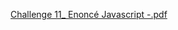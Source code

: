 [Challenge 11_  Enoncé Javascript -.pdf](https://github.com/user-attachments/files/17880195/Challenge.11_.Enonce.Javascript.-.pdf)
